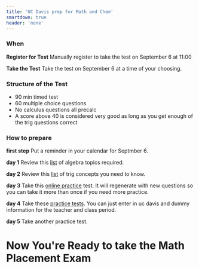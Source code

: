 ```yaml
---
title: 'UC Davis prep for Math and Chem'
smartdown: true
header: 'none'
---
```


### When
 **Register for Test** Manually register to take the test on September 6 at 11:00

 **Take the Test** Take the test on September 6 at a time of your choosing.

 ### Structure of the Test
 - 90 min timed test
 - 60 multiple choice questions
 - No calculus questions all precalc
 - A score above 40 is considered very good as long as you get enough of the trig questions correct

 ### How to prepare
 **first step** Put a reminder in your calendar for Septmber 6.

 **day 1**  Review this [list](https://www.math.ucdavis.edu/application/files/9716/2060/0419/AlgebraWorkshops.pdf) of algebra topics required.

 **day 2** Review this [list](https://www.math.ucdavis.edu/application/files/6616/2060/0418/Trig-Workshops1-4.pdf) of trig concepts you need to know.

**day 3** Take this [online practice](http://diagnostic.math.berkeley.edu/exam.php) test.  It will regenerate with new questions so you can take it more than once if you need more practice.

**day 4** Take these [practice tests]( https://mdtp-wri.ucsd.edu/practice_tests/index.php). You can just enter in uc davis and dummy information for the teacher and class period.  

**day 5** Take another practice test.

# Now You're Ready to take the Math Placement Exam

